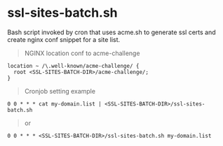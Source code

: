 # ssl-sites-batch.sh
Bash script invoked by cron that uses acme.sh to generate ssl certs and create nginx conf snippet for a site list.

> NGINX location conf to acme-challenge
```
location ~ /\.well-known/acme-challenge/ {
  root <SSL-SITES-BATCH-DIR>/acme-challenge/;
}
```

> Cronjob setting example
```
0 0 * * * cat my-domain.list | <SSL-SITES-BATCH-DIR>/ssl-sites-batch.sh
```
> or
```
0 0 * * * <SSL-SITES-BATCH-DIR>/ssl-sites-batch.sh my-domain.list
```

